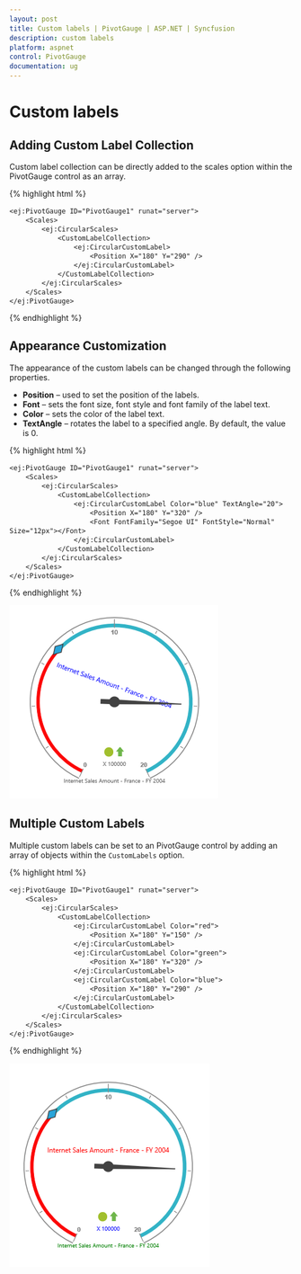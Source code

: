 ```yaml
---
layout: post
title: Custom labels | PivotGauge | ASP.NET | Syncfusion
description: custom labels
platform: aspnet
control: PivotGauge
documentation: ug
---
```


# Custom labels

## Adding Custom Label Collection

Custom label collection can be directly added to the scales option within the PivotGauge control as an array.

{% highlight html %}

    <ej:PivotGauge ID="PivotGauge1" runat="server">
        <Scales>
            <ej:CircularScales>
                <CustomLabelCollection>
                    <ej:CircularCustomLabel>
                        <Position X="180" Y="290" />
                    </ej:CircularCustomLabel>
                </CustomLabelCollection>
            </ej:CircularScales>
        </Scales>
    </ej:PivotGauge>

{% endhighlight %}

## Appearance Customization

The appearance of the custom labels can be changed through the following properties.

* **Position** – used to set the position of the labels.
* **Font** – sets the font size, font style and font family of the label text.
* **Color** – sets the color of the label text.
* **TextAngle** – rotates the label to a specified angle. By default, the value is 0.

{% highlight html %}

    <ej:PivotGauge ID="PivotGauge1" runat="server">
        <Scales>
            <ej:CircularScales>
                <CustomLabelCollection>
                    <ej:CircularCustomLabel Color="blue" TextAngle="20">
                        <Position X="180" Y="320" />
                        <Font FontFamily="Segoe UI" FontStyle="Normal" Size="12px"></Font>
                    </ej:CircularCustomLabel>
                </CustomLabelCollection>
            </ej:CircularScales>
        </Scales>
    </ej:PivotGauge>

{% endhighlight %}

![](Custom-Label_images/AppearanceCustomization.png) 

## Multiple Custom Labels

Multiple custom labels can be set to an PivotGauge control by adding an array of objects within the `CustomLabels` option. 

{% highlight html %}

    <ej:PivotGauge ID="PivotGauge1" runat="server">
        <Scales>
            <ej:CircularScales>
                <CustomLabelCollection>
                    <ej:CircularCustomLabel Color="red">
                        <Position X="180" Y="150" />
                    </ej:CircularCustomLabel>
                    <ej:CircularCustomLabel Color="green">
                        <Position X="180" Y="320" />
                    </ej:CircularCustomLabel>
                    <ej:CircularCustomLabel Color="blue">
                        <Position X="180" Y="290" />
                    </ej:CircularCustomLabel>
                </CustomLabelCollection>
            </ej:CircularScales>
        </Scales>
    </ej:PivotGauge>

{% endhighlight %}

![](Custom-Label_images/MultipleCustomLabels.png) 